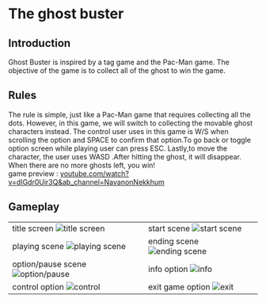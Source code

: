 # The ghost buster
## Introduction
Ghost Buster is inspired by a tag game and the Pac-Man game. The objective of the game is to collect all of the ghost to win the game.
## Rules
The rule is simple, just like a Pac-Man game that requires collecting all the dots. However, in this game, we will switch to collecting the movable ghost characters instead. The control user uses in this game is W/S when scrolling the option and SPACE to confirm that option.To go back or toggle option screen while playing user can press ESC. Lastly,to move the character, the user uses WASD .After hitting the ghost, it will disappear. When there are no more ghosts left, you win!<br/>
game preview : [youtube.com/watch?v=dIGdr0Uir3Q&ab_channel=NavanonNekkhum](https://www.youtube.com/watch?v=dIGdr0Uir3Q&ab_channel=NavanonNekkhum)
## Gameplay
<table>
  <tr>
    <td>title screen
    <img src="https://github.com/bblueberries/2Dgame/assets/123661716/67fbe4da-50f0-4ef9-9fe9-35d38258dac3" alt="title screen"/>
    </td>
     <td>start scene
    <img src="https://github.com/bblueberries/2Dgame/assets/123661716/4b9568c0-c190-4b1c-8bb6-d62c525590d0" alt="start scene"/>
    </td>
  </tr>
   <tr>
    <td>playing scene
    <img src="https://github.com/bblueberries/2Dgame/assets/123661716/c7459305-da37-40fc-8d54-37ec5238d5dc" alt="playing scene"/>
    </td>
     <td>ending scene
    <img src="https://github.com/bblueberries/2Dgame/assets/123661716/8885eaec-8025-4453-bf57-a96e3321f901" alt="ending scene"/>
    </td>
  </tr>
   <tr>
    <td>option/pause scene
    <img src="https://github.com/bblueberries/2Dgame/assets/123661716/8b1a8fed-7852-4b42-ac1b-193c0b884fd7" alt="option/pause"/>
    </td>
     <td>info option
    <img src="https://github.com/bblueberries/2Dgame/assets/123661716/902b3e63-5b72-4d3f-863e-b0fa5cff608c" alt="info"/>
    </td>
  </tr>
    <tr>
    <td>control option
    <img src="https://github.com/bblueberries/2Dgame/assets/123661716/5b07430f-c56b-4776-b333-8e3514fd6e34" alt="control"/>
    </td>
     <td>exit game option
    <img src="https://github.com/bblueberries/2Dgame/assets/123661716/a9f0fbc7-573d-4e6e-9687-9db87012f26c" alt="exit"/>
    </td>
  </tr>
</table>
